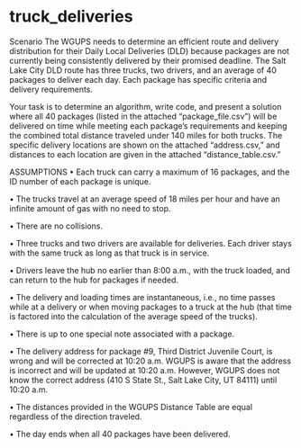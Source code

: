 # truck_deliveries

Scenario
The WGUPS needs to determine an efficient route and delivery distribution for their Daily Local Deliveries (DLD) because packages are not currently being consistently delivered by their promised deadline. The Salt Lake City DLD route has three trucks, two drivers, and an average of 40 packages to deliver each day. Each package has specific criteria and delivery requirements.

Your task is to determine an algorithm, write code, and present a solution where all 40 packages (listed in the attached “package_file.csv”) will be delivered on time while meeting each package’s requirements and keeping the combined total distance traveled under 140 miles for both trucks. The specific delivery locations are shown on the attached “address.csv,” and distances to each location are given in the attached “distance_table.csv.” 

ASSUMPTIONS
•   Each truck can carry a maximum of 16 packages, and the ID number of each package is unique.

•   The trucks travel at an average speed of 18 miles per hour and have an infinite amount of gas with no need to stop.

•   There are no collisions.

•   Three trucks and two drivers are available for deliveries. Each driver stays with the same truck as long as that truck is in service.

•   Drivers leave the hub no earlier than 8:00 a.m., with the truck loaded, and can return to the hub for packages if needed. 

•   The delivery and loading times are instantaneous, i.e., no time passes while at a delivery or when moving packages to a truck at the hub (that time is factored into the calculation of the average speed of the trucks).

•   There is up to one special note associated with a package.

•   The delivery address for package #9, Third District Juvenile Court, is wrong and will be corrected at 10:20 a.m. WGUPS is aware that the address is incorrect and will be updated at 10:20 a.m. However, WGUPS does not know the correct address (410 S State St., Salt Lake City, UT 84111) until 10:20 a.m.

•   The distances provided in the WGUPS Distance Table are equal regardless of the direction traveled.

•   The day ends when all 40 packages have been delivered.
